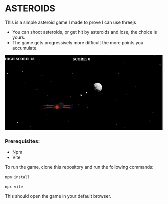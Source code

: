 # ASTEROIDS
This is a simple asteroid game I made to prove I can use threejs

- You can shoot asteroids, or get hit by asteroids and lose, the choice is yours. 
- The game gets progressively more difficult the more points you accumulate. 

![Alt text](assets/Screenshot_20230719_155904.png)

### Prerequisites: 
- Npm
- Vite

To run the game, clone this repository and run the following commands:

```npm install``` 

```npx vite```

This should open the game in your default browser. 

